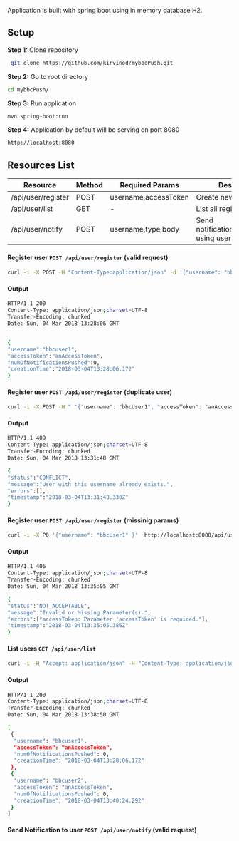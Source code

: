 Application is built with spring boot using in memory database H2. 

## Setup

**Step 1:**  Clone repository

```sh
 git clone https://github.com/kirvinod/mybbcPush.git
```

**Step 2:** Go to root directory

```sh
cd mybbcPush/
```

**Step 3:** Run application

```sh
mvn spring-boot:run
```

**Step 4:** Application by default will be serving on port 8080

```sh
http://localhost:8080
```

## Resources List


| Resource           | Method  | Required Params      | Description                                      |
| ------------------ | --------| -----------------    | ------------------------------------------------ |
| /api/user/register | POST    | username,accessToken | Create new user                                  |
| /api/user/list     | GET     | -                    | List all registred users                         |
| /api/user/notify   | POST    | username,type,body   | Send notification(note/file/link) using username |


#### Register user `POST /api/user/register` (valid request)

```sh
curl -i -X POST -H "Content-Type:application/json" -d '{"username": "bbcUser1", "accessToken": "anAccessToken" }'  http://localhost:8080/api/user/register 
```

#### Output

```sh
HTTP/1.1 200 
Content-Type: application/json;charset=UTF-8
Transfer-Encoding: chunked
Date: Sun, 04 Mar 2018 13:28:06 GMT


{
"username":"bbcuser1",
"accessToken":"anAccessToken",
"numOfNotificationsPushed":0,
"creationTime":"2018-03-04T13:28:06.172"
}
```

#### Register user `POST /api/user/register` (duplicate user)

```sh
curl -i -X POST -H " '{"username": "bbcUser1", "accessToken": "anAccessToken" }'  http://localhost:8080/api/user/register 
```

#### Output
```sh
HTTP/1.1 409 
Content-Type: application/json;charset=UTF-8
Transfer-Encoding: chunked
Date: Sun, 04 Mar 2018 13:31:48 GMT

{
"status":"CONFLICT",
"message":"User with this username already exists.",
"errors":[],
"timestamp":"2018-03-04T13:31:48.330Z"
}
```
#### Register user `POST /api/user/register` (missinig params)

```sh
curl -i -X PO '{"username": "bbcUser1" }'  http://localhost:8080/api/user/register 
```
#### Output
```sh
HTTP/1.1 406 
Content-Type: application/json;charset=UTF-8
Transfer-Encoding: chunked
Date: Sun, 04 Mar 2018 13:35:05 GMT

{
"status":"NOT_ACCEPTABLE",
"message":"Invalid or Missing Parameter(s).",
"errors":["accessToken: Parameter 'accessToken' is required."],
"timestamp":"2018-03-04T13:35:05.386Z"
}
```

#### List users `GET /api/user/list` 

```sh
curl -i -H "Accept: application/json" -H "Content-Type: application/json" http://localhost:8080/api/user/list 
```

#### Output
```sh
HTTP/1.1 200 
Content-Type: application/json;charset=UTF-8
Transfer-Encoding: chunked
Date: Sun, 04 Mar 2018 13:38:50 GMT

[
 {
  "username": "bbcuser1",
  "accessToken": "anAccessToken",
  "numOfNotificationsPushed": 0,
  "creationTime": "2018-03-04T13:28:06.172"
 },
 {
  "username": "bbcuser2",
  "accessToken": "anAccessToken",
  "numOfNotificationsPushed": 0,
  "creationTime": "2018-03-04T13:40:24.292"
 }
]
```


#### Send Notification to user `POST /api/user/notify` (valid request)

